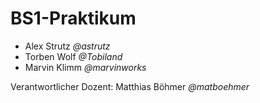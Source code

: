 # BS1-Praktikum
- Alex Strutz *@astrutz*
- Torben Wolf *@Tobiland*
- Marvin Klimm *@marvinworks*

Verantwortlicher Dozent: Matthias Böhmer *@matboehmer*

